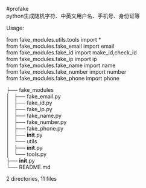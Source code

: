 #profake<br>
python生成随机字符、中英文用户名、手机号、身份证等<br>

Usage:<br>

from fake_modules.utils.tools import * <br>
from fake_modules.fake_email import email<br>
from fake_modules.fake_id import make_id,check_id<br>
from fake_modules.fake_ip import ip<br>
from fake_modules.fake_name import name<br>
from fake_modules.fake_number import number<br>
from fake_modules.fake_phone import phone<br>

├── fake_modules<br>
│   ├── fake_email.py<br>
│   ├── fake_id.py<br>
│   ├── fake_ip.py<br>
│   ├── fake_name.py<br>
│   ├── fake_number.py<br>
│   ├── fake_phone.py<br>
│   ├── __init__.py<br>
│   └── utils<br>
│       ├── __init__.py<br>
│       └── tools.py<br>
├── __init__.py<br>
└── README.md<br>

2 directories, 11 files<br>

